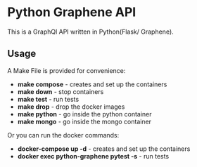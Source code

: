 # Python Graphene API

This is a GraphQl API written in Python(Flask/ Graphene).

## Usage

A Make File is provided for convenience:

 - **make compose** - creates and set up the containers
 - **make down** - stop containers
 - **make test** - run tests
 - **make drop** - drop the docker images
 - **make python** - go inside the python container
 - **make mongo** - go inside the mongo container

Or you can run the docker commands:

 - **docker-compose up -d** - creates and set up the containers
 - **docker exec python-graphene pytest -s** - run tests
 